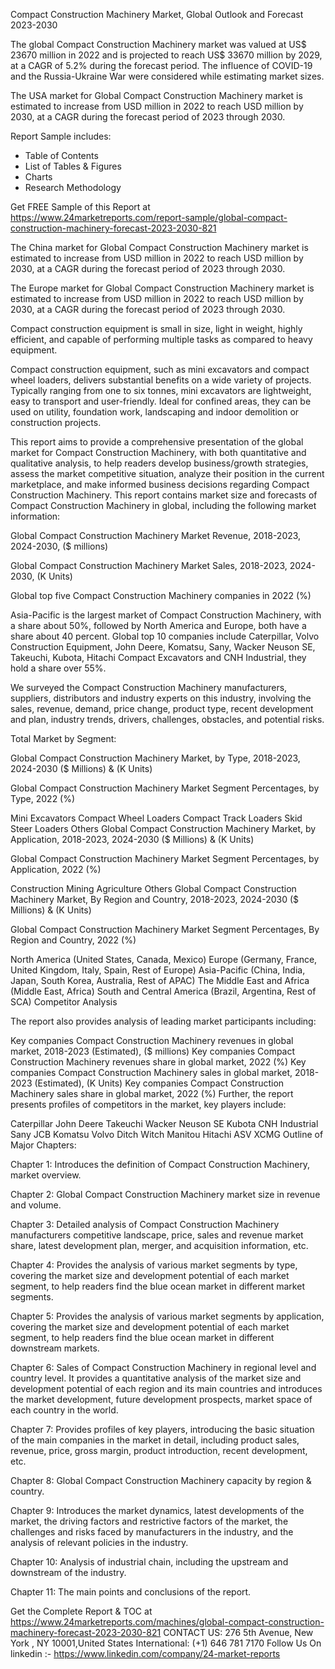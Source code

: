 Compact Construction Machinery Market, Global Outlook and Forecast 2023-2030

The global Compact Construction Machinery market was valued at US$ 23670 million in 2022 and is projected to reach US$ 33670 million by 2029, at a CAGR of 5.2% during the forecast period. The influence of COVID-19 and the Russia-Ukraine War were considered while estimating market sizes.

The USA market for Global Compact Construction Machinery market is estimated to increase from USD million in 2022 to reach USD million by 2030, at a CAGR during the forecast period of 2023 through 2030.

Report Sample includes:
- Table of Contents
- List of Tables & Figures
- Charts
- Research Methodology

Get FREE Sample of this Report at https://www.24marketreports.com/report-sample/global-compact-construction-machinery-forecast-2023-2030-821

The China market for Global Compact Construction Machinery market is estimated to increase from USD million in 2022 to reach USD million by 2030, at a CAGR during the forecast period of 2023 through 2030.

The Europe market for Global Compact Construction Machinery market is estimated to increase from USD million in 2022 to reach USD million by 2030, at a CAGR during the forecast period of 2023 through 2030.

Compact construction equipment is small in size, light in weight, highly efficient, and capable of performing multiple tasks as compared to heavy equipment.

Compact construction equipment, such as mini excavators and compact wheel loaders, delivers substantial benefits on a wide variety of projects. Typically ranging from one to six tonnes, mini excavators are lightweight, easy to transport and user-friendly. Ideal for confined areas, they can be used on utility, foundation work, landscaping and indoor demolition or construction projects.

This report aims to provide a comprehensive presentation of the global market for Compact Construction Machinery, with both quantitative and qualitative analysis, to help readers develop business/growth strategies, assess the market competitive situation, analyze their position in the current marketplace, and make informed business decisions regarding Compact Construction Machinery. This report contains market size and forecasts of Compact Construction Machinery in global, including the following market information:

Global Compact Construction Machinery Market Revenue, 2018-2023, 2024-2030, ($ millions)

Global Compact Construction Machinery Market Sales, 2018-2023, 2024-2030, (K Units)

Global top five Compact Construction Machinery companies in 2022 (%)

Asia-Pacific is the largest market of Compact Construction Machinery, with a share about 50%, followed by North America and Europe, both have a share about 40 percent. Global top 10 companies include Caterpillar, Volvo Construction Equipment, John Deere, Komatsu, Sany, Wacker Neuson SE, Takeuchi, Kubota, Hitachi Compact Excavators and CNH Industrial, they hold a share over 55%.

We surveyed the Compact Construction Machinery manufacturers, suppliers, distributors and industry experts on this industry, involving the sales, revenue, demand, price change, product type, recent development and plan, industry trends, drivers, challenges, obstacles, and potential risks.

Total Market by Segment:

Global Compact Construction Machinery Market, by Type, 2018-2023, 2024-2030 ($ Millions) & (K Units)

Global Compact Construction Machinery Market Segment Percentages, by Type, 2022 (%)

Mini Excavators
Compact Wheel Loaders
Compact Track Loaders
Skid Steer Loaders
Others
Global Compact Construction Machinery Market, by Application, 2018-2023, 2024-2030 ($ Millions) & (K Units)

Global Compact Construction Machinery Market Segment Percentages, by Application, 2022 (%)

Construction
Mining
Agriculture
Others
Global Compact Construction Machinery Market, By Region and Country, 2018-2023, 2024-2030 ($ Millions) & (K Units)

Global Compact Construction Machinery Market Segment Percentages, By Region and Country, 2022 (%)

North America (United States, Canada, Mexico)
Europe (Germany, France, United Kingdom, Italy, Spain, Rest of Europe)
Asia-Pacific (China, India, Japan, South Korea, Australia, Rest of APAC)
The Middle East and Africa (Middle East, Africa)
South and Central America (Brazil, Argentina, Rest of SCA)
Competitor Analysis

The report also provides analysis of leading market participants including:

Key companies Compact Construction Machinery revenues in global market, 2018-2023 (Estimated), ($ millions)
Key companies Compact Construction Machinery revenues share in global market, 2022 (%)
Key companies Compact Construction Machinery sales in global market, 2018-2023 (Estimated), (K Units)
Key companies Compact Construction Machinery sales share in global market, 2022 (%)
Further, the report presents profiles of competitors in the market, key players include:

Caterpillar
John Deere
Takeuchi
Wacker Neuson SE
Kubota
CNH Industrial
Sany
JCB
Komatsu
Volvo
Ditch Witch
Manitou
Hitachi
ASV
XCMG
Outline of Major Chapters:

Chapter 1: Introduces the definition of Compact Construction Machinery, market overview.

Chapter 2: Global Compact Construction Machinery market size in revenue and volume.

Chapter 3: Detailed analysis of Compact Construction Machinery manufacturers competitive landscape, price, sales and revenue market share, latest development plan, merger, and acquisition information, etc.

Chapter 4: Provides the analysis of various market segments by type, covering the market size and development potential of each market segment, to help readers find the blue ocean market in different market segments.

Chapter 5: Provides the analysis of various market segments by application, covering the market size and development potential of each market segment, to help readers find the blue ocean market in different downstream markets.

Chapter 6: Sales of Compact Construction Machinery in regional level and country level. It provides a quantitative analysis of the market size and development potential of each region and its main countries and introduces the market development, future development prospects, market space of each country in the world.

Chapter 7: Provides profiles of key players, introducing the basic situation of the main companies in the market in detail, including product sales, revenue, price, gross margin, product introduction, recent development, etc.

Chapter 8: Global Compact Construction Machinery capacity by region & country.

Chapter 9: Introduces the market dynamics, latest developments of the market, the driving factors and restrictive factors of the market, the challenges and risks faced by manufacturers in the industry, and the analysis of relevant policies in the industry.

Chapter 10: Analysis of industrial chain, including the upstream and downstream of the industry.

Chapter 11: The main points and conclusions of the report.

Get the Complete Report & TOC at https://www.24marketreports.com/machines/global-compact-construction-machinery-forecast-2023-2030-821
CONTACT US:
276 5th Avenue, New York , NY 10001,United States
International: (+1) 646 781 7170
Follow Us On linkedin :- https://www.linkedin.com/company/24-market-reports
